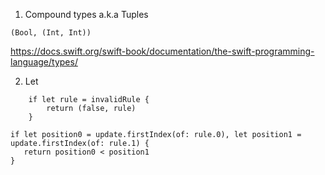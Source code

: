 1. Compound types a.k.a Tuples
```
(Bool, (Int, Int))
```
https://docs.swift.org/swift-book/documentation/the-swift-programming-language/types/                    


2. Let

```
    if let rule = invalidRule {
        return (false, rule)
    }
```    

```
if let position0 = update.firstIndex(of: rule.0), let position1 = update.firstIndex(of: rule.1) {
   return position0 < position1
}
```            